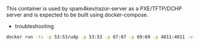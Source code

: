This container is used by spam4kev/razor-server as a PXE/TFTP/DCHP server and is expected to be built using docker-compose.

-  troubleshooting
```bash
docker run -ti -p 53:53/udp -p 53:53 -p 67:67 -p 69:69 -p 4011:4011 -v /media/BitTorrent/operating_systems/:/tftpboot/images/ centos sh
```
